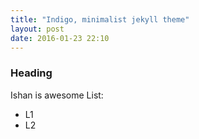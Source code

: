 ```yaml
---
title: "Indigo, minimalist jekyll theme"
layout: post
date: 2016-01-23 22:10
---
```

### Heading

Ishan is awesome
List:
- L1
- L2
